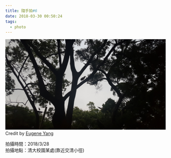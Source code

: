 ```yaml
---
title: 隨手拍#6
date: 2018-03-30 00:50:24
tags:
  - photo
---
```


![](/image/20180328_182105_2.jpg)
Credit by [Eugene Yang](https://eugene87222.github.io/)

拍攝時間：2018/3/28  
拍攝地點：清大校園某處(靠近交清小徑)